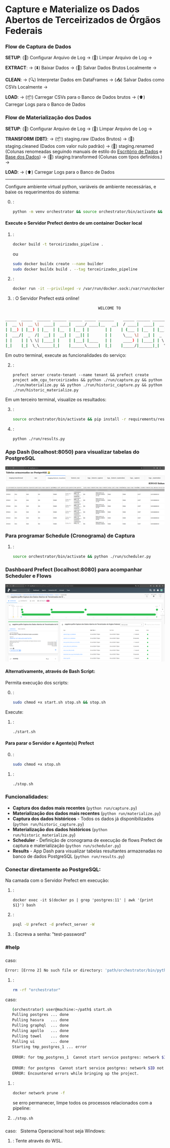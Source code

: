 <!-- # Desafio Engenheiro de Dados @ Escritório de Dados -->
# Capture e Materialize os Dados Abertos de Terceirizados de Órgãos Federais

### Flow de Captura de Dados
**SETUP**:
(🔧) Configurar Arquivo de Log -> (🧹) Limpar Arquivo de Log ->

**EXTRACT**:
 -> (⬇️) Baixar Dados -> (💾) Salvar Dados Brutos Localmente ->

**CLEAN**:
 -> (🔍) Interpretar Dados em DataFrames -> (📥) Salvar Dados como CSVs Localmente ->

**LOAD**:
 -> (📦) Carregar CSVs para o Banco de Dados brutos -> (⬆️) Carregar Logs para o Banco de Dados

### Flow de Materialização dos Dados

**SETUP**:
    (🔧) Configurar Arquivo de Log -> (🧹) Limpar Arquivo de Log  ->

**TRANSFORM (DBT)**:
    -> (📦) staging.raw (Dados Brutos) -> (🧼) staging.cleaned (Dados com valor nulo padrão) -> 
    (📝) staging.renamed (Colunas renomeadas seguindo manuais de estilo do [Escritório de Dados](https://docs.dados.rio/guia-desenvolvedores/manual-estilo/#nome-e-ordem-das-colunas) e [Base dos Dados](https://basedosdados.github.io/mais/style_data/)) -> (🔶) staging.transformed (Colunas com tipos definidos.) ->

**LOAD**:
    -> (⬆️) Carregar Logs para o Banco de Dados

---

Configure ambiente virtual python, variáveis de ambiente necessárias, e baixe os requerimentos do sistema:

0. :
   ```sh
   python -m venv orchestrator && source orchestrator/bin/activate && cp .env.example .env && pip install -r requirements/start.txt
   ```

#### Execute o Servidor Prefect dentro de um container Docker local

1. : 
   ```sh
   docker build -t terceirizados_pipeline .
   ```
   ou
   ```sh
   sudo docker buildx create --name builder
   sudo docker buildx build . --tag terceirizados_pipeline
   ```
2. : 
   ```sh
   docker run -it --privileged -v /var/run/docker.sock:/var/run/docker.sock -p 8080:8080 -p 8050:8050 -p 4200:4200 terceirizados_pipeline
   ```

3. :
   O Servidor Prefect está online!

```sh
                                         WELCOME TO

_____  _____  ______ ______ ______ _____ _______    _____ ______ _______      ________ _____
|  __ \|  __ \|  ____|  ____|  ____/ ____|__   __|  / ____|  ____|  __ \ \    / /  ____|  __ \
| |__) | |__) | |__  | |__  | |__ | |       | |    | (___ | |__  | |__) \ \  / /| |__  | |__) |
|  ___/|  _  /|  __| |  __| |  __|| |       | |     \___ \|  __| |  _  / \ \/ / |  __| |  _  /
| |    | | \ \| |____| |    | |___| |____   | |     ____) | |____| | \ \  \  /  | |____| | \ \
|_|    |_|  \_\______|_|    |______\_____|  |_|    |_____/|______|_|  \_\  \/   |______|_|  \_\

```

Em outro terminal, execute as funcionalidades do serviço:

2. :
   ```
   prefect server create-tenant --name tenant && prefect create project adm_cgu_terceirizados && python ./run/capture.py && python ./run/materialize.py && python ./run/historic_capture.py && python ./run/historic_materialize.py
   ```

Em um terceiro terminal, visualize os resultados:

3. :
   ```sh
   source orchestrator/bin/activate && pip install -r requirements/results.txt
   ```
4. :
   ```sh
   python ./run/results.py
   ```

### App Dash (localhost:8050) para visualizar tabelas do PostgreSQL
![dash_visualization_staging_transformed](images/dash_visualization_staging_historic_transformed.png)

### Para programar Schedule (Cronograma) de Captura

1. :
   ```sh
   source orchestrator/bin/activate && python ./run/scheduler.py
   ```

### Dashboard Prefect (localhost:8080) para acompanhar Scheduler e Flows
![prefect_dashboard_capture_flow_visualization](images/prefect_dashboard_capture_flow_visualization.png)


#### Alternativamente, através de Bash Script:

Permita execução dos scripts:

0. :
   ```sh
   sudo chmod +x start.sh stop.sh && stop.sh
   ```
Execute:

1. :
   ```sh
   ./start.sh
   ```

#### Para parar o Servidor e Agente(s) Prefect

0. :
   ```sh
   sudo chmod +x stop.sh
   ```

1. :
   ```sh
   ./stop.sh
   ```

### Funcionalidades:
- **Captura dos dados mais recentes** (`python run/capture.py`)
- **Materialização dos dados mais recentes** (`python run/materialize.py`)
- **Captura dos dados históricos** - Todos os dados já disponibilizados (`python run/historic_capture.py`)
- **Materialização dos dados históricos** (`python run/historic_materialize.py`)
- **Scheduler** - Definição de cronograma de execução de flows Prefect de captura e materialização (`python run/scheduler.py`)
- **Results** - App Dash para visualizar tabelas resultantes armazenadas no banco de dados PostgreSQL (`python run/results.py`)

### Conectar diretamente ao PostgreSQL:

Na camada com o Servidor Prefect em execução:

1. : 
   ```
   docker exec -it $(docker ps | grep 'postgres:11' | awk '{print $1}') bash
   ```
2. :
   ```sh
   psql -U prefect -d prefect_server -W
   ```
3. :
Escreva a senha: "test-password"

### #help
###
caso:
   ```sh
   Error: [Errno 2] No such file or directory: 'path/orchestrator/bin/python'
   ```

1. :
   ```sh
   rm -rf "orchestrator"
   ```

caso:
```sh
   (orchestrator) user@machine:~/path$ start.sh
   Pulling postgres ... done
   Pulling hasura   ... done
   Pulling graphql  ... done
   Pulling apollo   ... done
   Pulling towel    ... done
   Pulling ui       ... done
   Starting tmp_postgres_1 ... error

   ERROR: for tmp_postgres_1  Cannot start service postgres: network $ID not found

   ERROR: for postgres  Cannot start service postgres: network $ID not found
   ERROR: Encountered errors while bringing up the project.
   ```
1. :
   ```sh
   docker network prune -f
   ```

   se erro permanecer, limpe todos os processos relacionados com a pipeline:
1. 
   ```sh
   ./stop.sh
   ```

###

caso:
&nbsp; Sistema Operacional host seja Windows:

1. :
   Tente através do WSL.

